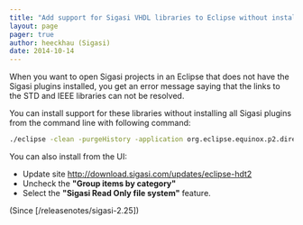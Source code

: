 ```yaml
---
title: "Add support for Sigasi VHDL libraries to Eclipse without installing all Sigasi plugins"
layout: page 
pager: true
author: heeckhau (Sigasi)
date: 2014-10-14
---
```


When you want to open Sigasi projects in an Eclipse that does not have the Sigasi plugins installed, you get an error message saying that the links to the STD and IEEE libraries can not be resolved.

You can install support for these libraries without installing all Sigasi plugins from the command line with following command:

```bash
./eclipse -clean -purgeHistory -application org.eclipse.equinox.p2.director -noSplash -repository http://download.sigasi.com/updates/eclipse-hdt2 -installIUs com.sigasi.hdt.readonlyfilesystem.feature.feature.group
```

You can also install from the UI:

* Update site <http://download.sigasi.com/updates/eclipse-hdt2>
* Uncheck the **"Group items by category"**
* Select the **"Sigasi Read Only file system"** feature.

(Since [/releasenotes/sigasi-2.25])